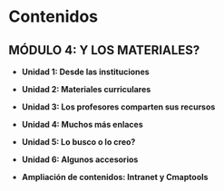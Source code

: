 # Contenidos

## MÓDULO 4: Y LOS MATERIALES?

*   **Unidad 1: Desde las instituciones**
    
*   **Unidad 2: Materiales curriculares**
    
*   **Unidad 3: Los profesores comparten sus recursos**
    
*   **Unidad 4: Muchos más enlaces**
    
*   **Unidad 5: Lo busco o lo creo?**
    
*   **Unidad 6: Algunos accesorios**
    
*   **Ampliación de contenidos: Intranet y Cmaptools**
    
    


